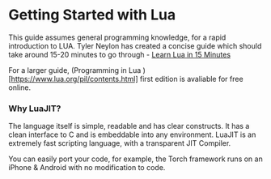 # Getting Started with Lua
This guide assumes general programming knowledge, for a rapid introduction to LUA. Tyler Neylon has created a
concise guide which should take around 15-20 minutes to go through - [Learn Lua in 15 Minutes](http://tylerneylon.com/a/learn-lua/)

For a larger guide,  (Programming in Lua )[https://www.lua.org/pil/contents.html] first edition is avaliable for free online.

### Why LuaJIT?

 The language itself is simple, readable and has clear constructs. It has a clean interface to C and is embeddable
 into any environment. LuaJIT is an extremely fast scripting language, with a transparent JIT Compiler.

 You can easily port your code, for example, the Torch framework runs on an iPhone & Android with no modification to code.
